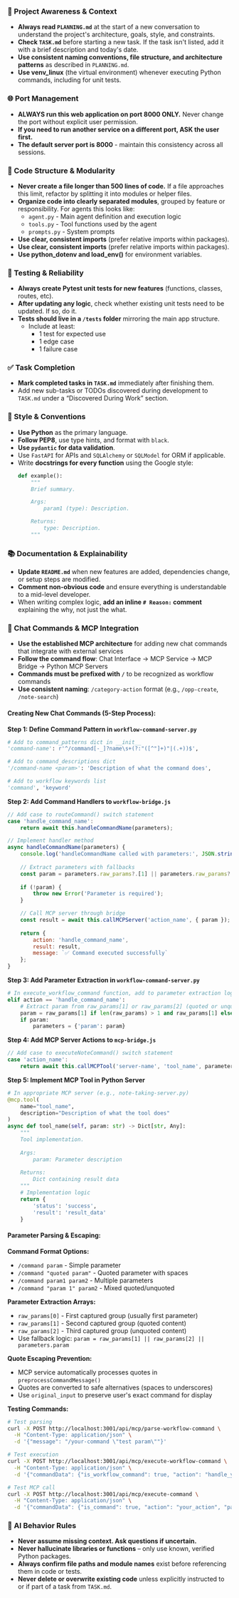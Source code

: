 ### 🔄 Project Awareness & Context
- **Always read `PLANNING.md`** at the start of a new conversation to understand the project's architecture, goals, style, and constraints.
- **Check `TASK.md`** before starting a new task. If the task isn't listed, add it with a brief description and today's date.
- **Use consistent naming conventions, file structure, and architecture patterns** as described in `PLANNING.md`.
- **Use venv_linux** (the virtual environment) whenever executing Python commands, including for unit tests.

### 🌐 Port Management
- **ALWAYS run this web application on port 8000 ONLY.** Never change the port without explicit user permission.
- **If you need to run another service on a different port, ASK the user first.**
- **The default server port is 8000** - maintain this consistency across all sessions.

### 🧱 Code Structure & Modularity
- **Never create a file longer than 500 lines of code.** If a file approaches this limit, refactor by splitting it into modules or helper files.
- **Organize code into clearly separated modules**, grouped by feature or responsibility.
  For agents this looks like:
    - `agent.py` - Main agent definition and execution logic 
    - `tools.py` - Tool functions used by the agent 
    - `prompts.py` - System prompts
- **Use clear, consistent imports** (prefer relative imports within packages).
- **Use clear, consistent imports** (prefer relative imports within packages).
- **Use python_dotenv and load_env()** for environment variables.

### 🧪 Testing & Reliability
- **Always create Pytest unit tests for new features** (functions, classes, routes, etc).
- **After updating any logic**, check whether existing unit tests need to be updated. If so, do it.
- **Tests should live in a `/tests` folder** mirroring the main app structure.
  - Include at least:
    - 1 test for expected use
    - 1 edge case
    - 1 failure case

### ✅ Task Completion
- **Mark completed tasks in `TASK.md`** immediately after finishing them.
- Add new sub-tasks or TODOs discovered during development to `TASK.md` under a “Discovered During Work” section.

### 📎 Style & Conventions
- **Use Python** as the primary language.
- **Follow PEP8**, use type hints, and format with `black`.
- **Use `pydantic` for data validation**.
- Use `FastAPI` for APIs and `SQLAlchemy` or `SQLModel` for ORM if applicable.
- Write **docstrings for every function** using the Google style:
  ```python
  def example():
      """
      Brief summary.

      Args:
          param1 (type): Description.

      Returns:
          type: Description.
      """
  ```

### 📚 Documentation & Explainability
- **Update `README.md`** when new features are added, dependencies change, or setup steps are modified.
- **Comment non-obvious code** and ensure everything is understandable to a mid-level developer.
- When writing complex logic, **add an inline `# Reason:` comment** explaining the why, not just the what.

### 💬 Chat Commands & MCP Integration
- **Use the established MCP architecture** for adding new chat commands that integrate with external services
- **Follow the command flow**: Chat Interface → MCP Service → MCP Bridge → Python MCP Servers
- **Commands must be prefixed with `/`** to be recognized as workflow commands
- **Use consistent naming**: `/category-action` format (e.g., `/opp-create`, `/note-search`)

#### Creating New Chat Commands (5-Step Process):

**Step 1: Define Command Pattern in `workflow-command-server.py`**
```python
# Add to command_patterns dict in __init__
'command-name': r'^/command[-_]?name\s+(?:"([^"]+)"|(.+))$',

# Add to command_descriptions dict  
'/command-name <param>': 'Description of what the command does',

# Add to workflow keywords list
'command', 'keyword'
```

**Step 2: Add Command Handlers to `workflow-bridge.js`**
```javascript
// Add case to routeCommand() switch statement
case 'handle_command_name':
    return await this.handleCommandName(parameters);

// Implement handler method
async handleCommandName(parameters) {
    console.log('handleCommandName called with parameters:', JSON.stringify(parameters, null, 2));
    
    // Extract parameters with fallbacks
    const param = parameters.raw_params?.[1] || parameters.raw_params?.[2] || parameters.param;
    
    if (!param) {
        throw new Error('Parameter is required');
    }

    // Call MCP server through bridge
    const result = await this.callMCPServer('action_name', { param });
    
    return {
        action: 'handle_command_name',
        result: result,
        message: `✅ Command executed successfully`
    };
}
```

**Step 3: Add Parameter Extraction in `workflow-command-server.py`**
```python
# In execute_workflow_command function, add to parameter extraction logic:
elif action == 'handle_command_name':
    # Extract param from raw_params[1] or raw_params[2] (quoted or unquoted)
    param = raw_params[1] if len(raw_params) > 1 and raw_params[1] else (raw_params[2] if len(raw_params) > 2 and raw_params[2] else None)
    if param:
        parameters = {'param': param}
```

**Step 4: Add MCP Server Actions to `mcp-bridge.js`**
```javascript
// Add case to executeNoteCommand() switch statement
case 'action_name':
    return await this.callMCPTool('server-name', 'tool_name', parameters);
```

**Step 5: Implement MCP Tool in Python Server**
```python
# In appropriate MCP server (e.g., note-taking-server.py)
@mcp.tool(
    name="tool_name",
    description="Description of what the tool does"
)
async def tool_name(self, param: str) -> Dict[str, Any]:
    """
    Tool implementation.
    
    Args:
        param: Parameter description
    
    Returns:
        Dict containing result data
    """
    # Implementation logic
    return {
        'status': 'success',
        'result': 'result_data'
    }
```

#### Parameter Parsing & Escaping:

**Command Format Options:**
- `/command param` - Simple parameter
- `/command "quoted param"` - Quoted parameter with spaces
- `/command param1 param2` - Multiple parameters
- `/command "param 1" param2` - Mixed quoted/unquoted

**Parameter Extraction Arrays:**
- `raw_params[0]` - First captured group (usually first parameter)
- `raw_params[1]` - Second captured group (quoted content)
- `raw_params[2]` - Third captured group (unquoted content)
- Use fallback logic: `param = raw_params[1] || raw_params[2] || parameters.param`

**Quote Escaping Prevention:**
- MCP service automatically processes quotes in `preprocessCommandMessage()`
- Quotes are converted to safe alternatives (spaces to underscores)
- Use `original_input` to preserve user's exact command for display

**Testing Commands:**
```bash
# Test parsing
curl -X POST http://localhost:3001/api/mcp/parse-workflow-command \
  -H "Content-Type: application/json" \
  -d '{"message": "/your-command \"test param\""}'

# Test execution  
curl -X POST http://localhost:3001/api/mcp/execute-workflow-command \
  -H "Content-Type: application/json" \
  -d '{"commandData": {"is_workflow_command": true, "action": "handle_your_command", "raw_params": [null, "test param"]}}'

# Test MCP call
curl -X POST http://localhost:3001/api/mcp/execute-command \
  -H "Content-Type: application/json" \
  -d '{"commandData": {"is_command": true, "action": "your_action", "parameters": {"param": "test"}}}'
```

### 🧠 AI Behavior Rules
- **Never assume missing context. Ask questions if uncertain.**
- **Never hallucinate libraries or functions** – only use known, verified Python packages.
- **Always confirm file paths and module names** exist before referencing them in code or tests.
- **Never delete or overwrite existing code** unless explicitly instructed to or if part of a task from `TASK.md`.
